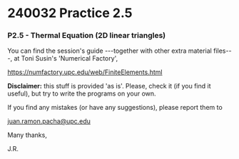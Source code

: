 # 240032 Practice 2.5

### P2.5 - Thermal Equation (2D linear triangles)

You can find the session's guide ---together with other extra material files---,
at Toni Susin's 'Numerical Factory', 

https://numfactory.upc.edu/web/FiniteElements.html

**Disclaimer:** this stuff is provided 'as is'. Please, check it (if you
find it useful), but try to write the programs on your own. 

If you find any mistakes (or have any suggestions), please report them to 

juan.ramon.pacha@upc.edu 

Many thanks,

J.R.
